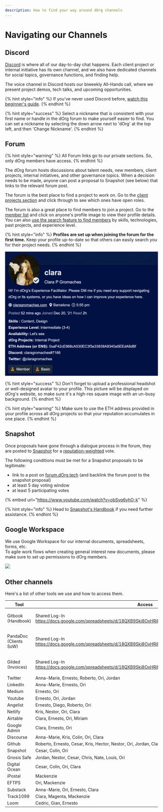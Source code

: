 ```yaml
---
description: How to find your way around dOrg channels
---
```


# Navigating our Channels

## Discord

[Discord](https://discord.com/invite/bA9ZM7WXZU) is where all of our day-to-day chat happens. Each client project or internal initiative has its own channel, and we also have dedicated channels for social topics, governance functions, and finding help.

The voice channel in Discord hosts our biweekly All-Hands call, where we present project demos, tech talks, and upcoming opportunities.

{% hint style="info" %}
If you've never used Discord before, [watch this beginner's guide](https://www.youtube.com/watch?v=rnYGrq95ezA\&ab\_channel=Howfinity).
{% endhint %}

{% hint style="success" %}
Select a nickname that is consistent with your first name or handle in the dOrg forum to make yourself easier to find. You can set a nickname by selecting the down arrow next to 'dOrg' at the top left, and then 'Change Nickname'.
{% endhint %}

## Forum

{% hint style="warning" %}
All Forum links go to our private sections. So, only dOrg members have access.&#x20;
{% endhint %}

The dOrg forum hosts discussions about talent needs, new members, client projects, internal initiatives, and other governance topics. When a decision needs to be made, anyone can post a proposal to Snapshot (see below) that links to the relevant forum post.

The forum is the best place to find a project to work on. Go to the [client projects section](https://forum.dorg.tech/c/clientproject) and click through to see which ones have open roles.

The forum is also a great place to find members to join a project. Go to the [member list](https://forum.dorg.tech/u/) and click on anyone's profile image to view their profile details. You can also [use the search feature to find members](https://forum.dorg.tech/search?search\_type=users) by skills, technologies, past projects, and experience level.

{% hint style="info" %}
**Profiles are set up when joining the forum for the first time.** Keep your profile up-to-date so that others can easily search you for their project needs.&#x20;
{% endhint %}

![](<../.gitbook/assets/Screenshot 2022-01-03 at 17.55.47.png>)

{% hint style="success" %}
Don't forget to upload a professional headshot or well-designed avatar to your profile. This picture will be displayed on dOrg's website, so make sure it's a high-res square image with an un-busy background.
{% endhint %}

{% hint style="warning" %}
Make sure to use the ETH address provided in your profile across all dOrg projects so that your reputation accumulates in one place.
{% endhint %}

## Snapshot

Once proposals have gone through a dialogue process in the forum, they are posted to [Snapshot](https://snapshot.org/#/dorg.eth) for a [reputation-weighted](../governance.md#reputation) vote.

The following conditions must be met for a Snapshot proposals to be legitimate:

* link to a post on [forum.dOrg.tech](https://forum.dorg.tech) (and backlink the forum post to the snapshot proposal)
* at least 5 day voting window
* at least 5 participating votes

{% embed url="https://www.youtube.com/watch?v=obSyq6yhO-k" %}

{% hint style="info" %}
Head to [Snapshot's Handbook](https://docs.snapshot.org/proposals) if you need further assistance.
{% endhint %}

## Google Workspace

We use Google Workspace for our internal documents, spreadsheets, forms, etc. \
To agile work flows when creating general interest new documents, please make sure to set up permissions to dOrg members.

![](../.gitbook/assets/Screen\_Shot\_2022-02-14\_at\_1.52.50\_PM.png)

## Other channels&#x20;

Here's a list of other tools we use and how to access them.&#x20;

| Tool                             | Access                                                                                                                                                                                                                              |
| -------------------------------- | ----------------------------------------------------------------------------------------------------------------------------------------------------------------------------------------------------------------------------------- |
| Gitbook (Handbook)               | <p>Shared Log-In<br><a href="https://docs.google.com/spreadsheets/d/18QXB9Ski8OxHRiELfxq8DcahYFhNnEKPEM20kRjeuYA/edit#gid=0">https://docs.google.com/spreadsheets/d/18QXB9Ski8OxHRiELfxq8DcahYFhNnEKPEM20kRjeuYA/edit#gid=0</a></p> |
| <p>PandaDoc<br>(Clients SoW)</p> | <p>Shared Log-In<br><a href="https://docs.google.com/spreadsheets/d/18QXB9Ski8OxHRiELfxq8DcahYFhNnEKPEM20kRjeuYA/edit#gid=0">https://docs.google.com/spreadsheets/d/18QXB9Ski8OxHRiELfxq8DcahYFhNnEKPEM20kRjeuYA/edit#gid=0</a></p> |
| <p>Gilded<br>(Invoices)</p>      | <p>Shared Log-In<br><a href="https://docs.google.com/spreadsheets/d/18QXB9Ski8OxHRiELfxq8DcahYFhNnEKPEM20kRjeuYA/edit#gid=0">https://docs.google.com/spreadsheets/d/18QXB9Ski8OxHRiELfxq8DcahYFhNnEKPEM20kRjeuYA/edit#gid=0</a></p> |
| Twitter                          | Anna-Marie, Ernesto, Roberto, Ori, Jordan                                                                                                                                                                                           |
| LinkedIn                         | Anna-Marie, Ernesto, Ori                                                                                                                                                                                                            |
| Medium                           | Ernesto, Ori                                                                                                                                                                                                                        |
| Youtube                          | Ernesto, Ori, Jordan                                                                                                                                                                                                                |
| Angelist                         | Ernesto, Diego, Roberto, Ori                                                                                                                                                                                                        |
| Netlify                          | Kris, Nestor, Ori, Clara                                                                                                                                                                                                            |
| Airtable                         | Clara, Ernesto, Ori, Miriam                                                                                                                                                                                                         |
| Google Admin                     | Clara, Ernesto, Ori                                                                                                                                                                                                                 |
| Discourse                        | Anna-Marie, Kris, Colin, Ori, Clara                                                                                                                                                                                                 |
| Github                           | Roberto, Ernesto, Cesar, Kris, Hector, Nestor, Ori, Jordan, Clara                                                                                                                                                                   |
| Snapshot                         | Cesar, Colin, Ori                                                                                                                                                                                                                   |
| Gnosis Safe                      | Jordan, Nestor, Cesar, Chris, Nate, Louis, Ori                                                                                                                                                                                      |
| Digital Ocean                    | Cesar, Colin, Ori, Clara                                                                                                                                                                                                            |
| iPostal                          | Mackenzie                                                                                                                                                                                                                           |
| EFTPS                            | Ori, Mackenzie                                                                                                                                                                                                                      |
| Substack                         | Anna-Marie, Ori, Ernesto, Clara                                                                                                                                                                                                     |
| Track1099                        | Clara, Magenta, Mackenzie                                                                                                                                                                                                           |
| Loom                             | Cedric, Gian, Ernesto                                                                                                                                                                                                               |

